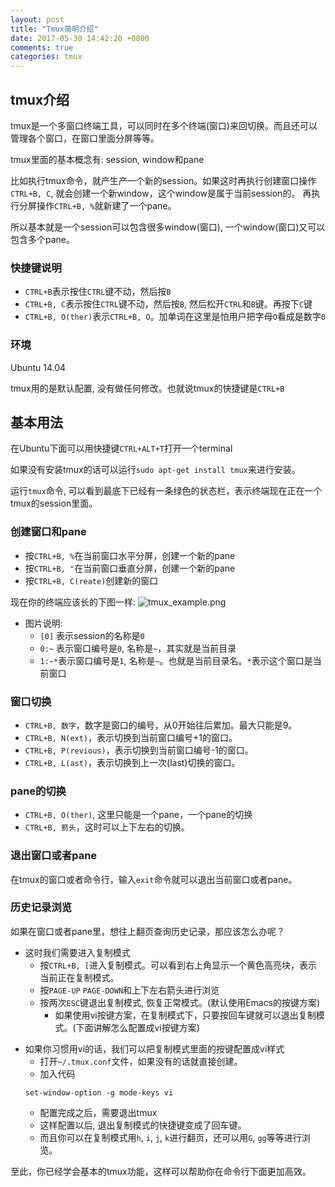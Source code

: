 ```yaml
---
layout: post
title: "Tmux简明介绍"
date: 2017-05-30 14:42:20 +0800
comments: true
categories: tmux
---
```


## tmux介绍
tmux是一个多窗口终端工具，可以同时在多个终端(窗口)来回切换。而且还可以管理各个窗口，在窗口里面分屏等等。

tmux里面的基本概念有: session, window和pane

比如执行tmux命令，就产生产一个新的session。如果这时再执行创建窗口操作`CTRL+B, C`, 就会创建一个新window，这个window是属于当前session的。
再执行分屏操作`CTRL+B, %`就新建了一个pane。

所以基本就是一个session可以包含很多window(窗口),  一个window(窗口)又可以包含多个pane。

<!--more-->

### 快捷键说明
* `CTRL+B`表示按住`CTRL`键不动，然后按`B`
* `CTRL+B, C`表示按住`CTRL`键不动，然后按`B`, 然后松开`CTRL`和`B`键。再按下`C`键
* `CTRL+B, O(ther)`表示`CTRL+B, O`。加单词在这里是怕用户把字母`O`看成是数字`0`

### 环境
Ubuntu 14.04

tmux用的是默认配置, 没有做任何修改。也就说tmux的快捷键是`CTRL+B`

## 基本用法
在Ubuntu下面可以用快捷键`CTRL+ALT+T`打开一个terminal

如果没有安装tmux的话可以运行`sudo apt-get install tmux`来进行安装。

运行`tmux`命令, 可以看到最底下已经有一条绿色的状态栏，表示终端现在正在一个tmux的session里面。

### 创建窗口和pane
* 按`CTRL+B, %`在当前窗口水平分屏，创建一个新的pane
* 按`CTRL+B, "`在当前窗口垂直分屏，创建一个新的pane
* 按`CTRL+B, C(reate)`创建新的窗口

现在你的终端应该长的下图一样:
![tmux_example.png](/images/tmux_example.png)

* 图片说明:
   * `[0]` 表示session的名称是`0`
   * `0:~` 表示窗口编号是`0`, 名称是`~`，其实就是当前目录
   * `1:~*`表示窗口编号是`1`, 名称是`~`。也就是当前目录名。`*`表示这个窗口是当前窗口

### 窗口切换
* `CTRL+B, 数字`，数字是窗口的编号，从0开始往后累加。最大只能是9。
* `CTRL+B, N(ext)`，表示切换到当前窗口编号+1的窗口。
* `CTRL+B, P(revious)`，表示切换到当前窗口编号-1的窗口。
* `CTRL+B, L(ast)`，表示切换到上一次(last)切换的窗口。


### pane的切换
* `CTRL+B, O(ther)`, 这里只能是一个pane，一个pane的切换
* `CTRL+B, 箭头`，这时可以上下左右的切换。

### 退出窗口或者pane
在tmux的窗口或者命令行，输入`exit`命令就可以退出当前窗口或者pane。

### 历史记录浏览
如果在窗口或者pane里，想往上翻页查询历史记录，那应该怎么办呢？

* 这时我们需要进入复制模式
   * 按`CTRL+B, [`进入复制模式。可以看到右上角显示一个黄色高亮块，表示当前正在复制模式。
   * 按`PAGE-UP` `PAGE-DOWN`和上下左右箭头进行浏览
   * 按两次`ESC`键退出复制模式, 恢复正常模式。(默认使用Emacs的按键方案)
      * 如果使用vi按键方案，在复制模式下，只要按回车键就可以退出复制模式。(下面讲解怎么配置成vi按键方案)
<p />


* 如果你习惯用vi的话，我们可以把复制模式里面的按键配置成vi样式
   * 打开`~/.tmux.conf`文件，如果没有的话就直接创建。
   * 加入代码
   ```
   set-window-option -g mode-keys vi
   ```
   * 配置完成之后，需要退出tmux
   * 这样配置以后, 退出复制模式的快捷键变成了回车键。
   * 而且你可以在复制模式用`h`, `i`, `j`, `k`进行翻页，还可以用`G`, `gg`等等进行浏览。

至此，你已经学会基本的tmux功能，这样可以帮助你在命令行下面更加高效。